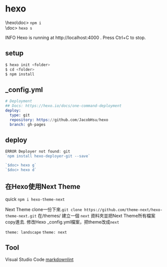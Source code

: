# hexo

\hexo\doc> `npm i`  
\doc> `hexo s`  

INFO  Hexo is running at http://localhost:4000 . Press Ctrl+C to stop.


## setup

```s
$ hexo init <folder>
$ cd <folder>
$ npm install
```
## _config.yml

```s
# Deployment
## Docs: https://hexo.io/docs/one-command-deployment
deploy:
  type: git
  repository: https://github.com/JacobHsu/hexo
  branch: gh-pages
```

## deploy

```js
ERROR Deployer not found: git
`npm install hexo-deployer-git --save`  

`$doc> hexo g`
`$doc> hexo d`
```

## 在Hexo使用Next Theme

quick `npm i hexo-theme-next`  

Next Theme clone一份下來.`git clone https://github.com/theme-next/hexo-theme-next.git`
在/themes/ 建立一個 `next` 資料夾並把Next Theme所有檔案copy進去.
修改Hexo _config.yml檔案，把theme改成`next`

`theme: landscape`
`theme: next`

## Tool

Visual Studio Code [markdownlint](https://marketplace.visualstudio.com/items?itemName=DavidAnson.vscode-markdownlint)
